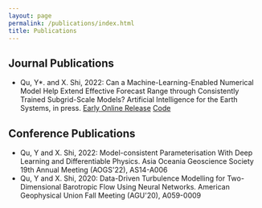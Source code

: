 ```yaml
---
layout: page
permalink: /publications/index.html
title: Publications
---
```

## Journal Publications

- Qu, Y*. and X. Shi, 2022: Can a Machine-Learning-Enabled Numerical Model Help Extend Effective Forecast Range through Consistently Trained Subgrid-Scale Models? Artificial Intelligence for the Earth Systems, in press. [Early Online Release](https://journals.ametsoc.org/view/journals/aies/aop/AIES-D-22-0050.1/AIES-D-22-0050.1.xml?tab_body=fulltext-display)  [Code](https://github.com/YONGQUAN-QU/BVEX)



## Conference Publications
- Qu, Y and X. Shi, 2022: Model-consistent Parameterisation With Deep Learning and Differentiable Physics. Asia Oceania Geoscience Society 19th Annual Meeting (AOGS'22), AS14-A006
- Qu, Y and X. Shi, 2020: Data-Driven Turbulence Modelling for Two-Dimensional Barotropic Flow Using Neural Networks. American Geophysical Union Fall Meeting (AGU'20), A059-0009

